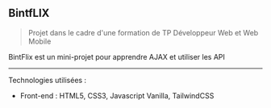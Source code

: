 ## BintfLIX



> Projet dans le cadre d'une formation de TP Développeur Web et Web Mobile

BintFlix est un mini-projet pour apprendre AJAX et utiliser les API

------

Technologies utilisées : 

- Front-end : HTML5, CSS3, Javascript Vanilla, TailwindCSS